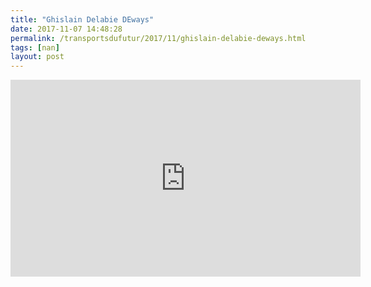 ```yaml
---
title: "Ghislain Delabie DEways"
date: 2017-11-07 14:48:28
permalink: /transportsdufutur/2017/11/ghislain-delabie-deways.html
tags: [nan]
layout: post
---
```


<iframe width="560" height="315" src="https://www.youtube.com/embed/SzrkPqhSF4k" frameborder="0" allowfullscreen></iframe>
